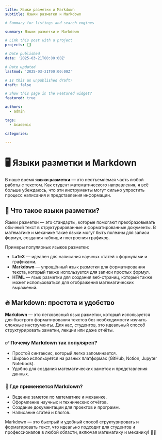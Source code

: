 ```yaml
---
title: Языки разметки и Markdown
subtitle: Языки разметки и Markdown

# Summary for listings and search engines

summary: Языки разметки и Markdown

# Link this post with a project
projects: []

# Date published
date: '2025-03-21T00:00:00Z'

# Date updated
lastmod: '2025-03-21T00:00:00Z'

# Is this an unpublished draft?
draft: false

# Show this page in the Featured widget?
featured: true

authors:
  - admin

tags:
  - Academic

categories:
  
---
```


# 🖥 Языки разметки и Markdown  

В наше время **языки разметки** — это неотъемлемая часть любой работы с текстом. Как студент математического направления, я всё больше убеждаюсь, что эти инструменты могут сильно упростить процесс написания и представления информации.  

## 🔹 Что такое языки разметки?  

Языки разметки — это стандарты, которые помогают преобразовывать обычный текст в структурированные и форматированные документы. В математике и механике такие языки могут быть полезны для записи формул, создания таблиц и построения графиков.  

Примеры популярных языков разметки:  
- **LaTeX** — идеален для написания научных статей с формулами и графиками.  
- **Markdown** — упрощённый язык разметки для форматирования текста, который также используется для записи простых формул.  
- **HTML** — язык разметки для создания веб-страниц, который также может использоваться для отображения математических выражений.  

## 🔥 Markdown: простота и удобство  

**Markdown** — это легковесный язык разметки, который используется для быстрого форматирования текстов без необходимости изучать сложные инструменты. Для нас, студентов, это идеальный способ структурировать заметки, лекции или даже отчёты.  

### ✅ Почему Markdown так популярен?  
- Простой синтаксис, который легко запоминается.  
- Широко используется на разных платформах (GitHub, Notion, Jupyter Notebook).  
- Удобно для создания математических заметок и представления данных.  

### 📌 Где применяется Markdown?  
- Ведение заметок по математике и механике.  
- Оформление научных и технических отчётов.  
- Создание документации для проектов и программ.  
- Написание статей и блогов.  

Markdown — это быстрый и удобный способ структурировать и форматировать текст, что идеально подходит для студентов и профессионалов в любой области, включая математику и механику! 📖🔧  

